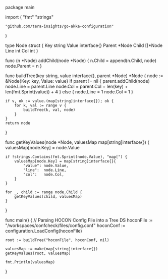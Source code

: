 package main

import (
	"fmt"
	"strings"

	"github.com/tera-insights/go-akka-configuration"
)

type Node struct {
	Key    string
	Value  interface{}
	Parent *Node
	Child  []*Node
	Line   int
	Col    int
}

func (n *Node) addChild(node *Node) {
	n.Child = append(n.Child, node)
	node.Parent = n
}

func buildTree(key string, value interface{}, parent *Node) *Node {
	node := &Node{Key: key, Value: value}
	if parent != nil {
		parent.addChild(node)
		node.Line = parent.Line
		node.Col = parent.Col + len(key) + len(fmt.Sprint(value)) + 4
	} else {
		node.Line = 1
		node.Col = 1
	}

	if v, ok := value.(map[string]interface{}); ok {
		for k, val := range v {
			buildTree(k, val, node)
		}
	}
	return node
}

func getKeyValues(node *Node, valuesMap map[string]interface{}) {
	valuesMap[node.Key] = node.Value

	if !strings.Contains(fmt.Sprint(node.Value), "map[") {
		valuesMap[node.Key] = map[string]interface{}{
			"value": node.Value,
			"line":  node.Line,
			"col":   node.Col,
		}
	}

	for _, child := range node.Child {
		getKeyValues(child, valuesMap)
	}
}

func main() {
	// Parsing HOCON Config File into a Tree DS
	hoconFile := "/workspaces/confcheck/files/config.conf"
	hoconConf := configuration.LoadConfig(hoconFile)

	root := buildTree("hoconFile", hoconConf, nil)

	valuesMap := make(map[string]interface{})
	getKeyValues(root, valuesMap)

	fmt.Println(valuesMap)
}
